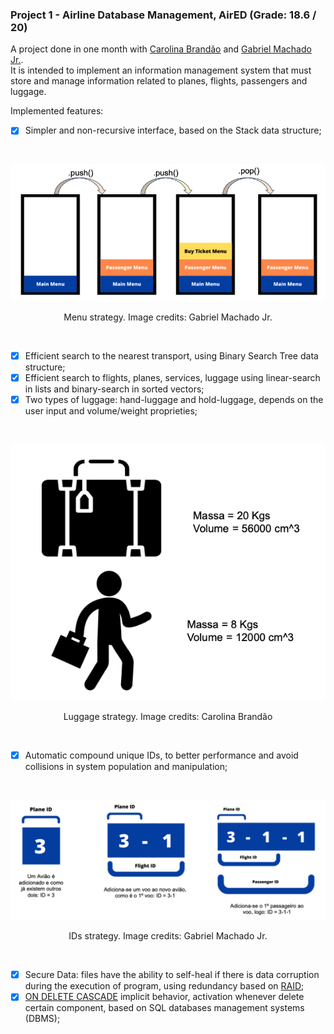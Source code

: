 ### Project 1 - Airline Database Management, AirED (Grade: 18.6 / 20)

A project done in one month with [Carolina Brandão](https://github.com/CarolBrandak) and [Gabriel Machado Jr.](https://github.com/gabrieltmjr). <br>
It is intended to implement an information management system that must store and manage information related to planes, flights, passengers and luggage.

Implemented features:
- [x] Simpler and non-recursive interface, based on the Stack data structure;

<br/>
<p align = "center" >
  <img 
       title = "Menu strategy"
       src = "Images//Project1_Menu.png" 
       alt = "Credits: Gabriel Machado Jr." 
       />
</p>
<p align = "center" >Menu strategy. Image credits: Gabriel Machado Jr.</p>
<br>

- [x] Efficient search to the nearest transport, using Binary Search Tree data structure;
- [x] Efficient search to flights, planes, services, luggage using linear-search in lists and binary-search in sorted vectors;
- [x] Two types of luggage: hand-luggage and hold-luggage, depends on the user input and volume/weight proprieties;

<br/>
<p align = "center" >
  <img 
       title = "Luggage strategy"
       src = "Images//Project1_Luggage.png" 
       alt = "Credits: Carolina Brandão" 
       />
</p>
<p align = "center" >Luggage strategy. Image credits: Carolina Brandão</p>
<br>

- [x] Automatic compound unique IDs, to better performance and avoid collisions in system population and manipulation;

<br/>
<p align = "center" >
  <img 
       title = "ID strategy"
       src = "Images//Project1_IDs.png" 
       alt = "Credits: Gabriel Machado Jr." 
       />
</p>
<p align = "center" >IDs strategy. Image credits: Gabriel Machado Jr.</p>
<br>

- [x] Secure Data: files have the ability to self-heal if there is data corruption during the execution of program, using redundancy based on [RAID](https://pt.wikipedia.org/wiki/RAID);
- [x] [ON DELETE CASCADE](https://www.mysqltutorial.org/mysql-on-delete-cascade/) implicit behavior, activation whenever delete certain component, based on SQL databases management systems (DBMS);

<br>